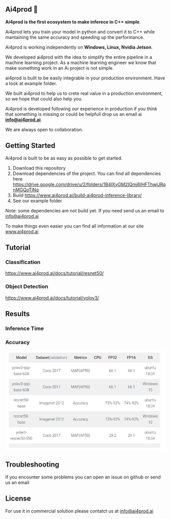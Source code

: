 ## Ai4prod 👋


**Ai4prod is the first ecosystem to make inferece in C++ simple**. 

Ai4prod lets you train your model in python and convert it to C++ while mantaining the same accuracy and speeding up the performance.

Ai4prod is working independently on **Windows, Linux, Nvidia Jetson**.

We developed ai4prod with the idea to simplify the entire pipeline in a machine learning project. As a machine learning engineer we know that make something work in an Ai project is not simple. 

ai4prod is built to be easily integrable in your production environment. Have a look at example folder.

We built ai4prod to help us to crete real value in a production environment, so we hope that could also help you.

Ai4prod is developed following our experience in production if you think that something is missing or could be helpfull drop us an email ai **info@ai4prod.ai**.

We are always open to collaboration.

## Getting Started

Ai4prod is built to be as easy as possible to get started.

1) Download this repository
2) Download dependencies of the project. You can find all dependencies here 
https://drive.google.com/drive/u/2/folders/1B4lXyGM2IQmj6IHFThwlJRqnMGQoTjNq
3) Build https://www.ai4prod.ai/build-ai4prod-inference-library/
4) See our example folder

Note: some dependencies are not build yet. If you need send us an email to info@ai4prod.ai

To make things even easier you can find all information at our site www.ai4prod.ai

## Tutorial

### Classification

https://www.ai4prod.ai/docs/tutorial/resnet50/


### Object Detection

https://www.ai4prod.ai/docs/tutorial/yolov3/


## Results 

### Inference Time

### Accuracy
![title](Images/readme/Accuracy.png)


## Troubleshooting

If you encounter some problems you can open an issue on github or send us an email



## License

For use it in commercial solution please contatct us at info@ai4prod.ai

